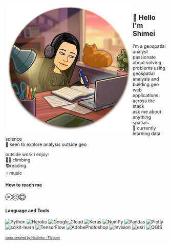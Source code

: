 <img align="left" src="892d48c524f379e662dd2fd3591ea626bee04ec4dba525b14a1ab2207a4efa8d.0.png" alt="my banner" title="Optional title">

## 👋 Hello I'm Shimei
i’m a geospatial analyst  
passionate about solving problems using geospatial analysis and building geo web applications across the stack  
ask me about anything spatial~  
🌱 currently learning data science   
🤔 keen to explore analysis outside geo

outside work i enjoy:  
:climbing_woman: climbing  
:books:reading  
:notes: music

#### How to reach me

<a href="https://www.linkedin.com/in/shimei-he-58733741/"> <img align="left" src="linkedin.png" alt="Shimei | LinkedIn" width="21px"/></a>
<a href="mailto:shimei.he@protonmail.com"> <img align="left" src="email.png" alt="Shimei | Email" width="21px"/> </a>
<a href="https://github.com/smhurf" rel="nofollow noreferrer"> <img src="github.png" alt="Shimei | Github" width="21px"/> </a>

#### Language and Tools

![Python](https://img.shields.io/badge/Python-3776AB?style=for-the-badge&logo=python&logoColor=white)
![Heroku](https://img.shields.io/badge/Heroku-430098?style=for-the-badge&logo=heroku&logoColor=white)
![Google_Cloud](https://img.shields.io/badge/Google_Cloud-4285F4?style=for-the-badge&logo=google-cloud&logoColor=white)
![Keras](https://img.shields.io/badge/Keras-%23D00000.svg?style=for-the-badge&logo=Keras&logoColor=white)
![NumPy](https://img.shields.io/badge/numpy-%23013243.svg?style=for-the-badge&logo=numpy&logoColor=white)
![Pandas](https://img.shields.io/badge/pandas-%23150458.svg?style=for-the-badge&logo=pandas&logoColor=white)
![Plotly](https://img.shields.io/badge/Plotly-%233F4F75.svg?style=for-the-badge&logo=plotly&logoColor=white)
![scikit-learn](https://img.shields.io/badge/scikit--learn-%23F7931E.svg?style=for-the-badge&logo=scikit-learn&logoColor=white)
![TensorFlow](https://img.shields.io/badge/TensorFlow-%23FF6F00.svg?style=for-the-badge&logo=TensorFlow&logoColor=white)
![AdobePhotoshop](https://img.shields.io/badge/Adobe%20Photoshop-31A8FF?style=for-the-badge&logo=Adobe%20Photoshop&logoColor=black)
![Invision](https://img.shields.io/badge/invision-FF3366?style=for-the-badge&logo=invision&logoColor=white)
![esri](https://img.shields.io/badge/-ArcGIS-lightblue?style=for-the-badge&logo=googleearth)
![ QGIS](https://img.shields.io/badge/-QGIS-green?style=for-the-badge&logo=qgis)

<a href="https://www.flaticon.com/free-icons/sql-server" title="icons">
<font size="-2">icons created by Nadiinko - Flaticon</font>
</a>
<!--
**smhurf/smhurf** is a ✨ _special_ ✨ repository because its `README.md` (this file) appears on your GitHub profile.

<img alt=”Python” src="https://img.shields.io/badge/Python-3776AB?style=for-the-badge&logo=python&logoColor=white"/>
<img alt=”Python” src="https://img.shields.io/badge/Heroku-430098?style=for-the-badge&logo=heroku&logoColor=white"/>
<img alt=”Python” src="https://img.shields.io/badge/Google_Cloud-4285F4?style=for-the-badge&logo=google-cloud&logoColor=white"/>

Here are some ideas to get you started:

- 🔭 I’m currently working on ...
- 🌱 I’m currently learning ...
- 👯 I’m looking to collaborate on ...
- 🤔 I’m looking for help with ...
- 💬 Ask me about ...
- 📫 How to reach me: ...
- 😄 Pronouns: ...
- ⚡ Fun fact: ...

![Flowers](/892d48c524f379e662dd2fd3591ea626bee04ec4dba525b14a1ab2207a4efa8d.0.png)  ### 👋 Hello I'm Shimei | test test|-ggg|-hhh|
<img src="892d48c524f379e662dd2fd3591ea626bee04ec4dba525b14a1ab2207a4efa8d.0.png" alt="my banner" title="Optional title">
-->
